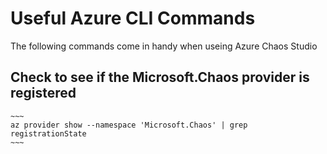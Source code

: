 # Useful Azure CLI Commands
The following commands come in handy when useing Azure Chaos Studio

## Check to see if the Microsoft.Chaos provider is registered <br>

    ~~~
    az provider show --namespace 'Microsoft.Chaos' | grep registrationState
    ~~~
    
    
